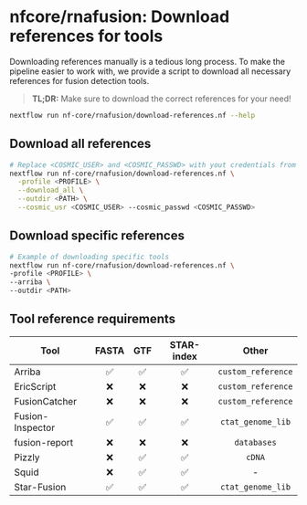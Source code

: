# nfcore/rnafusion: Download references for tools

Downloading references manually is a tedious long process. To make the pipeline easier to work with, we provide a script to download all necessary references for fusion detection tools.

> **TL;DR:** Make sure to download the correct references for your need!

```bash
nextflow run nf-core/rnafusion/download-references.nf --help
```

## Download all references

```bash
# Replace <COSMIC_USER> and <COSMIC_PASSWD> with yout credentials from COSMIC
nextflow run nf-core/rnafusion/download-references.nf \
  -profile <PROFILE> \
  --download_all \
  --outdir <PATH> \
  --cosmic_usr <COSMIC_USER> --cosmic_passwd <COSMIC_PASSWD>
```

## Download specific references

```bash
# Example of downloading specific tools
nextflow run nf-core/rnafusion/download-references.nf \
-profile <PROFILE> \
--arriba \
--outdir <PATH>
```

## Tool reference requirements

| Tool             |        FASTA       |         GTF        |     STAR-index     |        Other       |
| ---------------- | :----------------: | :----------------: | :----------------: | :----------------: |
| Arriba           | :white_check_mark: | :white_check_mark: | :white_check_mark: | `custom_reference` |
| EricScript       |         :x:        |         :x:        |         :x:        | `custom_reference` |
| FusionCatcher    |         :x:        |         :x:        |         :x:        | `custom_reference` |
| Fusion-Inspector | :white_check_mark: | :white_check_mark: | :white_check_mark: |  `ctat_genome_lib` |
| fusion-report    |         :x:        |         :x:        |         :x:        |     `databases`    |
| Pizzly           |         :x:        | :white_check_mark: | :white_check_mark: |       `cDNA`       |
| Squid            |         :x:        | :white_check_mark: | :white_check_mark: |          -         |
| Star-Fusion      | :white_check_mark: | :white_check_mark: | :white_check_mark: |  `ctat_genome_lib` |
